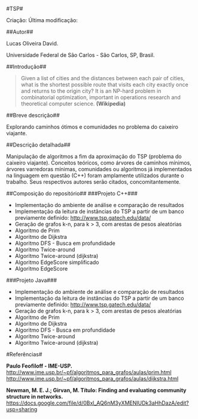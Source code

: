 #TSP#

Criação:
Última modificação: 

##Autor##

Lucas Oliveira David.

Universidade Federal de São Carlos - São Carlos, SP, Brasil.

##Introdução##

>Given a list of cities and the distances between each pair of cities, what is the shortest possible route that visits each city exactly once and returns to the origin city? It is an NP-hard problem in combinatorial optimization, important in operations research and theoretical computer science.
**(Wikipedia)**

##Breve descrição##

Explorando caminhos ótimos e comunidades no problema do caixeiro viajante.

##Descrição detalhada##

Manipulação de algoritmos a fim da aproximação do TSP (problema do caixeiro viajante). Conceitos teóricos, como árvores de caminhos mínimos, árvores varredoras mínimas, comunidades ou algoritmos já implementados na linguagem em questão (C++) foram amplamente utilizados durante o trabalho. Seus respectivos autores serão citados, concomitantemente.

##Composição do repositório##
###Projeto C++###
* Implementação do ambiente de análise e comparação de resultados
* Implementação da leitura de instâncias do TSP a partir de um banco previamente definido: <http://www.tsp.gatech.edu/data/>
* Geração de grafos k-n, para k > 3, com arestas de pesos aleatórias
* Algoritmo de Prim
* Algoritmo de Dijkstra
* Algoritmo DFS - Busca em profundidade
* Algoritmo Twice-around
* Algoritmo Twice-around (dijkstra)
* Algoritmo EdgeScore simplificado
* Algoritmo EdgeScore

###Projeto Java###
* Implementação do ambiente de análise e comparação de resultados
* Implementação da leitura de instâncias do TSP a partir de um banco previamente definido: <http://www.tsp.gatech.edu/data/>
* Geração de grafos k-n, para k > 3, com arestas de pesos aleatórias
* Algoritmo de Prim
* Algoritmo de Dijkstra
* Algoritmo DFS - Busca em profundidade
* Algoritmo Twice-around
* Algoritmo Twice-around (dijkstra)

#Referências#

**Paulo Feofiloff - IME-USP.**
<http://www.ime.usp.br/~pf/algoritmos_para_grafos/aulas/prim.html>
<http://www.ime.usp.br/~pf/algoritmos_para_grafos/aulas/dijkstra.html>

**Newman, M. E. J.; Girvan, M. Título: Finding and evaluating community structure in networks.**
<https://docs.google.com/file/d/0Bxl_AQ6nM3yXMENIUDk3aHhDazA/edit?usp=sharing>

